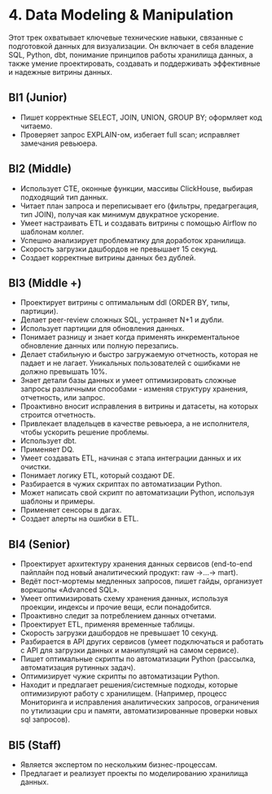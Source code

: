 # 4. Data Modeling & Manipulation

Этот трек охватывает ключевые технические навыки, связанные с подготовкой данных для визуализации. Он включает в себя владение SQL, Python, dbt, понимание принципов работы хранилища данных, а также умение проектировать, создавать и поддерживать эффективные и надежные витрины данных.

## BI1 (Junior)
- Пишет корректные SELECT, JOIN, UNION, GROUP BY; оформляет код читаемо.
- Проверяет запрос EXPLAIN-ом, избегает full scan; исправляет замечания ревьюера.

## BI2 (Middle)
- Использует CTE, оконные функции, массивы ClickHouse, выбирая подходящий тип данных.
- Читает план запроса и переписывает его (фильтры, предагрегация, тип JOIN), получая как минимум двукратное ускорение.
- Умеет настраивать ETL и создавать витрины с помощью Airflow по шаблонам коллег.
- Успешно анализирует проблематику для доработок хранилища.
- Скорость загрузки дашбордов не превышает 15 секунд.
- Создает корректные витрины данных без дублей.

## BI3 (Middle +)
- Проектирует витрины с оптимальным ddl (ORDER BY, типы, партиции).
- Делает peer-review сложных SQL, устраняет N+1 и дубли.
- Использует партиции для обновления данных.
- Понимает разницу и знает когда применять инкрементальное обновление данных или полную перезапись.
- Делает стабильную и быстро загружаемую отчетность, которая не падает и не лагает. Уникальных пользователей с ошибками не должно превышать 10%.
- Знает детали базы данных и умеет оптимизировать сложные запросы различными способами - изменяя структуру хранения, отчетность, или запрос.
- Проактивно вносит исправления в витрины и датасеты, на которых строится отчетность.
- Привлекает владельцев в качестве ревьюера, а не исполнителя, чтобы ускорить решение проблемы.
- Использует dbt.
- Применяет DQ.
- Умеет создавать ETL, начиная с этапа интеграции данных и их очистки.
- Понимает логику ETL, который создают DE.
- Разбирается в чужих скриптах по автоматизации Python.
- Может написать свой скрипт по автоматизации Python, используя шаблоны и примеры.
- Применяет сенсоры в дагах.
- Создает алерты на ошибки в ETL.

## BI4 (Senior)
- Проектирует архитектуру хранения данных сервисов (end-to-end пайплайн под новый аналитический продукт: raw →...→ mart).
- Ведёт пост-мортемы медленных запросов, пишет гайды, организует воркшопы «Advanced SQL».
- Умеет оптимизировать схему хранения данных, используя проекции, индексы и прочие вещи, если понадобится.
- Проактивно следит за потреблением данных отчетами.
- Проектирует ETL, применяя временные таблицы.
- Скорость загрузки дашбордов не превышает 10 секунд.
- Разбирается в API других сервисов (умеет подключаться и работать с API для загрузки данных и манипуляций на самом сервисе).
- Пишет оптимальные скрипты по автоматизации Python (рассылка, автоматизация рутинных задач).
- Оптимизирует чужие скрипты по автоматизации Python.
- Находит и предлагает решения/системные подходы, которые оптимизируют работу с хранилищем. (Например, процесс Мониторинга и исправления аналитических запросов, ограничения по утилизации cpu и памяти, автоматизированные проверки новых sql запросов).

## BI5 (Staff)
- Является экспертом по нескольким бизнес-процессам.
- Предлагает и реализует проекты по моделированию хранилища данных. 